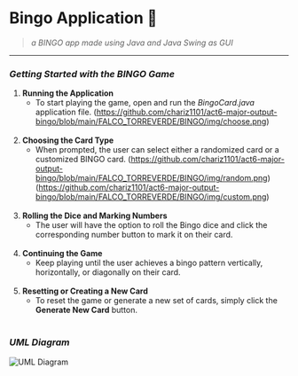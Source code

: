 # Bingo Application 🎲
> _a BINGO app made using Java and Java Swing as GUI_

---
### _Getting Started with the BINGO Game_
1. **Running the Application**
   - To start playing the game, open and run the _BingoCard.java_ application file.
   (https://github.com/chariz1101/act6-major-output-bingo/blob/main/FALCO_TORREVERDE/BINGO/img/choose.png)  
   <br>
2. **Choosing the Card Type**
   - When prompted, the user can select either a randomized card or a customized BINGO card.
   (https://github.com/chariz1101/act6-major-output-bingo/blob/main/FALCO_TORREVERDE/BINGO/img/random.png)  
   (https://github.com/chariz1101/act6-major-output-bingo/blob/main/FALCO_TORREVERDE/BINGO/img/custom.png)  
   <br>
3. **Rolling the Dice and Marking Numbers**
   - The user will have the option to roll the Bingo dice and click the corresponding number button to mark it on their card.
   <br>
4. **Continuing the Game**
    - Keep playing until the user achieves a bingo pattern vertically, horizontally, or diagonally on their card.
   <br>
5. **Resetting or Creating a New Card**
   - To reset the game or generate a new set of cards, simply click the **Generate New Card** button.
   <br>

### _UML Diagram_
![UML Diagram](https://github.com/chariz1101/act6-major-output-bingo/blob/main/FALCO_TORREVERDE/BINGO/img/BingoGame.png)  
